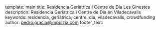 template: main
title: Residencia Geriàtrica i Centre de Dia Les Ginestes
description: Residencia Geriàtrica i Centre de Dia en Viladecavalls
keywords: residencia, geriàtrica, centre, dia, viladecavalls, crowdfunding
author: pedro.gracia@impulzia.com
footer_text: 

